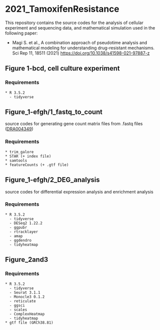 # 2021_TamoxifenResistance

This repository contains the source codes for the analysis of cellular experiment and sequencing data, and mathematical simulation used in the following paper:
* Magi S. et al., A combination approach of pseudotime analysis and mathematical modeling for understanding drug-resistant mechanisms. Sci Rep 11, 18511 (2021)
https://doi.org/10.1038/s41598-021-97887-z

## Figure 1-bcd, cell culture experiment
### Requirements
    * R 3.5.2
      - tidyverse

## Figure_1-efgh/1_fastq_to_count
source codes for generating gene count matrix files from .fastq files ([DRA004349](https://ddbj.nig.ac.jp/resource/sra-submission/DRA004349))
### Requirements
    * trim_galore
    * STAR (+ index file)
    * samtools
    * featureCounts (+ .gtf file)

## Figure_1-efgh/2_DEG_analysis
source codes for differential expression analysis and enrichment analysis
### Requirements
    * R 3.5.2
      - tidyverse
      - DESeq2 1.22.2
      - ggpubr
      - rtracklayer
      - amap
      - ggdendro
      - tidyheatmap

## Figure_2and3
### Requirements
    * R 3.5.2
      - tidyverse
      - Seurat 3.1.1
      - Monocle3 0.1.2
      - reticulate
      - ggsci
      - scales
      - ComplexHeatmap
      - tidyheatmap
    * gtf file (GRCh38.81)
